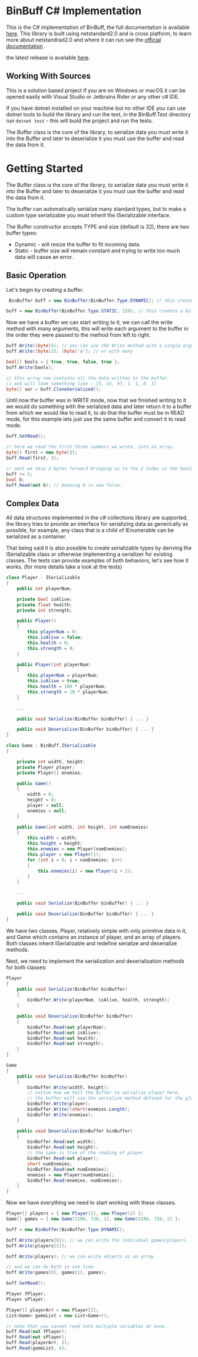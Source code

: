 # BinBuff C# Implementation

This is the C# implementation of BinBuff, the full documentation is available [here](https://github.com/Zshoham/BinBuff/docs).
This library is built using netstandard2.0 and is cross platform, to learn more about netstandrad2.0 and where it can run see the [official documentation](https://docs.microsoft.com/en-us/dotnet/standard/net-standard) .

the latest release is available [here](https://github.com/Zshoham/BinBuff/releases).

## Working With Sources 

This is a solution based project if you are on Windows or macOS it can be opened easily with Visual Studio or Jetbrains Rider or any other c# IDE.

If you have dotnet installed on your machine but no other IDE you can use dotnet tools to build the library and run the test, in the BinBuff.Test directory run `dotnet test` - this will build the project and run the tests.

The Buffer class is the core of the library, to serialize data you must write it into the Buffer and later to deserialize it you must use the buffer and read the data from it.

# Getting Started

The Buffer class is the core of the library, to serialize data you must write it into the Buffer and later to deserialize it you must use the buffer and read the data from it.

The buffer can automatically serialize many standard types, but to make a custom type serializable you must inherit the ISerializable interface.

The Buffer constructor accepts TYPE and size (default is 32), there are two buffer types:

* Dynamic - will resize the buffer to fit incoming data.
* Static - buffer size will remain constant and trying to write too much data will cause an error.

## Basic Operation

Let's begin by creating a buffer.

```C#
 BinBuffer buff = new BinBuffer(BinBuffer.Type.DYNAMIC); // this create a buffer with initial size of 32.

buff = new BinBuffer(BinBuffer.Type.STATIC, 128); // this creates a buffer with intial size of 128.
```

Now we have a buffer we can start writing to it, we can call the write method with many arguments, this will write each argument to the buffer in the order they were passed to the method from left to right.

```C#
buff.Write((byte)5); // you can use the Write method with a single argument
buff.Write((byte)25, (byte)'a'); // or with many

bool[] bools = { true, true, false, true };
buff.Write(bools); 

// this array now contains all the data written to the buffer, 
// and will look something like - [5, 25, 97, 1, 1, 0, 1]
byte[] ser = buff.CloneSerialized();
```

Until now the buffer was in WRITE mode, now that we finished writing to it we would do something with the serialized data and later return it to a buffer from which we would like to read it, to do that the buffer must be in READ mode, for this example lets just use the same buffer and convert it to read mode.

```C#
buff.SetRead();

// here we read the first three numbers we wrote, into an array.
byte[] first = new byte[3];
buff.Read(first, 3);

// next we skip 2 bytes forward bringing us to the 2 index in the boolean array.
buff += 2;
bool b;
buff.Read(out b); // meaning b is now false.
```

## Complex Data

All data structures implemented in the c# collections library are supported, the library tries to provide an interface for serializing data as generically as possible, for example, any class that is a child of IEnumerable can be serialized as a container.

That being said it is also possible to create serializable types by deriving the ISerializable class or otherwise implementing a serializer for existing classes.
The tests can provide examples of both behaviors, let's see how it works. (for more details take a look at the tests)

```C#
class Player : ISerializable
{
    public int playerNum;

    private bool isAlive;
    private float health;
    private int strength;

    public Player()
    {
        this.playerNum = 0;
        this.isAlive = false;
        this.health = 0;
        this.strength = 0;
    }

    public Player(int playerNum)
    {
        this.playerNum = playerNum;
        this.isAlive = true;
        this.health = 100 * playerNum;
        this.strength = 10 * playerNum;
    }

    ...

    public void Serialize(BinBuffer binBuffer) { ... }

    public void Deserialize(BinBuffer binBuffer) { ... }
}

class Game : BinBuff.ISerializable
{

    private int width, height;
    private Player player;
    private Player[] enemies;

    public Game()
    {
        width = 0;
        height = 0;
        player = null;
        enemies = null;
    }

    public Game(int width, int height, int numEnemies)
    {
        this.width = width;
        this.height = height;
        this.enemies = new Player[numEnemies];
        this.player = new Player(1);
        for (int i = 0; i < numEnemies; i++)
        {
            this.enemies[i] = new Player(i + 2);
        }
    }

    ...

    public void Serialize(BinBuffer binBuffer) { ... }

    public void Deserialize(BinBuffer binBuffer) { ... }
}

```

We have two classes, Player, relatively simple with only primitive data in it, and Game which contains an instance of player, and an array of players.
Both classes inherit ISerializable and redefine serialize and deserialize methods.

Next, we need to implement the serialization and deserialization methods for both classes:

```C#
Player
{
    public void Serialize(BinBuffer binBuffer)
    {
        binBuffer.Write(playerNum, isAlive, health, strength);
    }

    public void Deserialize(BinBuffer binBuffer)
    {
        binBuffer.Read(out playerNum);
        binBuffer.Read(out isAlive);
        binBuffer.Read(out health);
        binBuffer.Read(out strength);
    }
}

Game 
{
    public void Serialize(BinBuffer binBuffer)
    {
        binBuffer.Write(width, height);
        // notice how we tell the buffer to serialize player here,
        // the buffer will use the serialize method defined for the player.
        binBuffer.Write(player);
        binBuffer.Write((short)enemies.Length);
        binBuffer.Write(enemies);
    }

    public void Deserialize(BinBuffer binBuffer)
    {
        binBuffer.Read(out width);
        binBuffer.Read(out height);
        // the same is true of the reading of player.
        binBuffer.Read(out player);
        short numEnemies;
        binBuffer.Read(out numEnemies);
        enemies = new Player[numEnemies];
        binBuffer.Read(enemies, numEnemies);
    }
}

```

Now we have everything we need to start working with these classes.


```C#
Player[] players = { new Player(1), new Player(2) };
Game[] games = { new Game(1280, 720, 1), new Game(1280, 720, 2) };

buff = new BinBuffer(BinBuffer.Type.DYNAMIC);

buff.Write(players[0]); // we can write the individual games/players.
buff.Write(players[1]);

buff.Write(players); // we can write objects as an array

// and we can do both in one line.
buff.Write(games[0], games[1], games);

buff.SetRead();

Player fPlayer;
Player sPlayer;

Player[] playerArr = new Player[2];
List<Game> gameList = new List<Game>();

// note that you cannot read into multiple variables at once.
buff.Read(out fPlayer);
buff.Read(out sPlayer);
buff.Read(playerArr, 2);
buff.Read(gameList, 4);
```